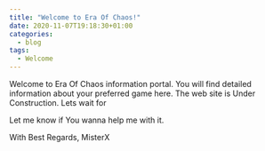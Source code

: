 ```yaml
---
title: "Welcome to Era Of Chaos!"
date: 2020-11-07T19:18:30+01:00
categories:
  - blog
tags:
  - Welcome
---
```


Welcome to Era Of Chaos information portal. You will find detailed information about your preferred game here.
The web site is Under Construction. Lets wait for 

Let me know if You wanna help me with it.

With Best Regards, MisterX